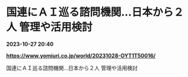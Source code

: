 # 国連にＡＩ巡る諮問機関…日本から２人 管理や活用検討

**2023-10-27 20:40**

**https://www.yomiuri.co.jp/world/20231028-OYT1T50016/**

国連にＡＩ巡る諮問機関…日本から２人 管理や活用検討